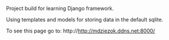 Project build for learning Django framework.

Using templates and models for storing data in the default sqlite.

To see this page go to: http://http://mdziezok.ddns.net:8000/

